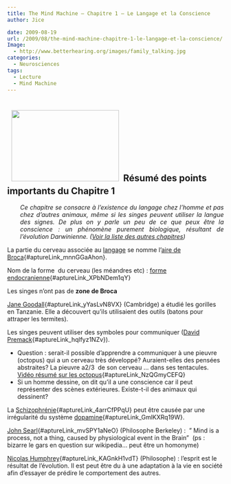 ```yaml
---
title: The Mind Machine – Chapitre 1 – Le Langage et la Conscience
author: Jice

date: 2009-08-19
url: /2009/08/the-mind-machine-chapitre-1-le-langage-et-la-conscience/
Image:
  - http://www.betterhearing.org/images/family_talking.jpg
categories:
  - Neurosciences
tags:
  - Lecture
  - Mind Machine
---
```

## <img class="alignleft" style="margin: 10px;" title="Family Talking" src="/http://www.betterhearing.org/images/family_talking.jpg" alt="" width="250" height="166" >Résumé des points importants du Chapitre 1

<p style="padding-left: 30px; text-align: justify;">
  <em>Ce chapitre se consacre à l&#8217;existence du langage chez l&#8217;homme et pas chez d&#8217;autres animaux, même si les singes peuvent utiliser la langue des signes. De plus on y parle un peu de ce que peux être la conscience : un phénomène purement biologique, résultant de l&#8217;évolution Darwinienne. </em><span><em> (<a href="../2009/08/the-mind-machine-notes-de-lecture/">Voir la liste des autres chapitres</a>)</em></span>
</p>

La partie du cerveau associée au <span style="text-decoration: underline;">langage</span> se nomme l&#8217;[aire de Broca][1]{#aptureLink_mnnGGaAhon}.

Nom de la forme  du cerveau (les méandres etc) : [forme endocranienne][2]{#aptureLink_XPbNDem1qY}

Les singes n&#8217;ont pas de **zone de Broca**

[Jane Goodall][3]{#aptureLink_yYasLvN8VX} (Cambridge) a étudié les gorilles en Tanzanie. Elle a découvert qu&#8217;ils utilisaient des outils (batons pour attraper les termites).

Les singes peuvent utiliser des symboles pour communiquer ([David Premack][4]{#aptureLink_hqlfyz1NZv}).

  * Question : serait-il possible d&#8217;apprendre a communiquer à une pieuvre (octopus) qui a un cerveau très développé? Auraient-elles des pensées abstraites? La pieuvre a2/3  de son cerveau &#8230; dans ses tentacules. [Vidéo résumé sur les octopus][5]{#aptureLink_NzQGmyCEFQ}
  * Si un homme dessine, on dit qu&#8217;il a une conscience car il peut représenter des scènes extérieures. Existe-t-il des animaux qui dessinent?

La [Schizophrénie][6]{#aptureLink_4arrCfPPqU} peut être causée par une irrégularité du système [dopamine][7]{#aptureLink_GmlKXRq19W}.

[John Searl][8]{#aptureLink_mvSPY1aNeO} (Philosophe Berkeley) :  &#8221; Mind is a process, not a thing, caused by physiological event in the Brain&#8221;  (ps : bizarre le gars en question sur wikipedia&#8230; peut être un homonyme)

[Nicolas Humphrey][9]{#aptureLink_KAGnkH1vdT} (Philosophe) : l&#8217;esprit est le résultat de l&#8217;évolution. Il est peut être du à une adaptation à la vie en société afin d&#8217;essayer de prédire le comportement des autres.

 [1]: http://fr.wikipedia.org/wiki/Aire%20de%20Broca
 [2]: http://en.wikipedia.org/wiki/Endocranial%20cast
 [3]: http://fr.wikipedia.org/wiki/Jane%20Goodall
 [4]: http://en.wikipedia.org/wiki/David%20Premack
 [5]: http://www.youtube.com/watch?v=OyoeBbLxXZg
 [6]: http://fr.wikipedia.org/wiki/Schizophr%C3%A9nie
 [7]: http://fr.wikipedia.org/wiki/Dopamine
 [8]: http://fr.wikipedia.org/wiki/John%20Searl
 [9]: http://en.wikipedia.org/wiki/Nicholas%20Humphrey